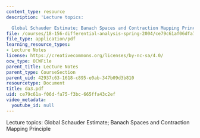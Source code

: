 ```yaml
---
content_type: resource
description: 'Lecture topics:

  Global Schauder Estimate; Banach Spaces and Contraction Mapping Principle'
file: /courses/18-156-differential-analysis-spring-2004/ce79c61af06dfa75f3bc665ffa43c2ef_da3.pdf
file_type: application/pdf
learning_resource_types:
- Lecture Notes
license: https://creativecommons.org/licenses/by-nc-sa/4.0/
ocw_type: OCWFile
parent_title: Lecture Notes
parent_type: CourseSection
parent_uid: 42937c63-1618-c895-e0ab-347b09d3b810
resourcetype: Document
title: da3.pdf
uid: ce79c61a-f06d-fa75-f3bc-665ffa43c2ef
video_metadata:
  youtube_id: null
---
```

Lecture topics:
Global Schauder Estimate; Banach Spaces and Contraction Mapping Principle